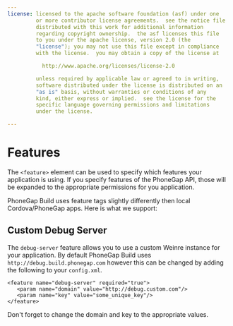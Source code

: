 ```yaml
---
license: licensed to the apache software foundation (asf) under one
         or more contributor license agreements.  see the notice file
         distributed with this work for additional information
         regarding copyright ownership.  the asf licenses this file
         to you under the apache license, version 2.0 (the
         "license"); you may not use this file except in compliance
         with the license.  you may obtain a copy of the license at

           http://www.apache.org/licenses/license-2.0

         unless required by applicable law or agreed to in writing,
         software distributed under the license is distributed on an
         "as is" basis, without warranties or conditions of any
         kind, either express or implied.  see the license for the
         specific language governing permissions and limitations
         under the license.

---
```


# Features

The `<feature>` element can be used to specify which features your application is using. If you specify features of the PhoneGap API, those will be expanded to the appropriate permissions for you application. 

<i class="glyphicon glyphicon-check"></i> PhoneGap Build uses feature tags slightly differently then local Cordova/PhoneGap apps. Here is what we support:

<a name="debug"></a>
## Custom Debug Server

The `debug-server` feature allows you to use a custom Weinre instance for your application. By default PhoneGap Build uses `http://debug.build.phonegap.com` however this can be changed by adding the following to your `config.xml`.

    <feature name="debug-server" required="true">
       <param name="domain" value="http://debug.custom.com"/>
       <param name="key" value="some_unique_key"/>
    </feature>

<i class="glyphicon glyphicon-check"></i> Don't forget to change the domain and key to the appropriate values.
